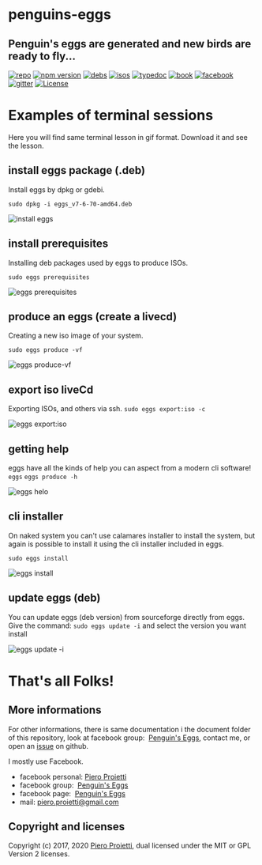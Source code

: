 penguins-eggs
=============

## Penguin&#39;s eggs are generated and new birds are ready to fly...
[![repo](https://img.shields.io/badge/repo-github.com-blue)](https://github.com/pieroproietti/penguins-eggs)
[![npm version](https://img.shields.io/npm/v/penguins-eggs.svg)](https://npmjs.org/package/penguins-eggs)
[![debs](https://img.shields.io/badge/deb-packages-blue)](https://sourceforge.net/projects/penguins-eggs/files/packages-deb)
[![isos](https://img.shields.io/badge/iso-images-blue)](https://sourceforge.net/projects/penguins-eggs/files/iso)
[![typedoc](https://img.shields.io/badge/doc-typedoc-blue)](https://penguins-eggs.sourceforge.io/index.html)
[![book](https://img.shields.io/badge/book-penguin's%20eggs-blue)](https://penguin-s-eggs.gitbook.io/project/)
[![facebook](https://img.shields.io/badge/page-facebook-blue)](https://www.facebook.com/penguinseggs)
[![gitter](https://img.shields.io/badge/chat-gitter-blue)](https://gitter.im/penguins-eggs-1/community?utm_source=badge&utm_medium=badge&utm_campaign=pr-badge)
[![License](https://img.shields.io/badge/license-MIT/GPL2-blue)](https://github.com/pieroproietti/penguins-eggs/blob/master/LICENSE)

# Examples of terminal sessions
Here you will find same terminal lesson in gif format. Download it and see the lesson.

## install eggs package (.deb)
Install eggs by dpkg or gdebi.

```sudo dpkg -i eggs_v7-6-70-amd64.deb```

![install eggs](./eggs_install-deb.gif)

## install prerequisites 
Installing deb packages used by eggs to produce ISOs. 

```sudo eggs prerequisites```

![eggs prerequisites](./eggs_prerequisites.gif)

## produce an eggs (create a livecd)
Creating a new iso image of your system.

```sudo eggs produce -vf```

![eggs produce-vf](./eggs_produce-vf.gif)

## export iso liveCd
Exporting ISOs, and others via ssh. 
```sudo eggs export:iso -c```

![eggs export:iso](./eggs_export-iso.gif)

## getting help
eggs have all the kinds of help you can aspect from a modern cli software!
```eggs```
```eggs produce -h```

![eggs helo](./eggs_help.gif)

## cli installer
On naked system you can't use calamares installer to install the system, but again is possible to install it using the cli installer included in eggs.

```sudo eggs install```

![eggs install](./eggs_install.gif)

## update eggs (deb)
You can update eggs (deb version) from sourceforge directly from eggs. Give the command:
```sudo eggs update -i```
and select the version you want install

![eggs update -i](./eggs_update-i.gif)




# That's all Folks!

## More informations
For other informations, there is same documentation i the document folder of this repository,
look at facebook group:  [Penguin's Eggs](https://www.facebook.com/groups/128861437762355/),
contact me, or open an [issue](https://github.com/pieroproietti/penguins-eggs/issues) on github.

I mostly use Facebook.

* facebook personal: [Piero Proietti](https://www.facebook.com/thewind61)
* facebook group:  [Penguin's Eggs](https://www.facebook.com/groups/128861437762355/)
* facebook page:  [Penguin's Eggs](https://www.facebook.com/penguinseggs)
* mail: piero.proietti@gmail.com


## Copyright and licenses
Copyright (c) 2017, 2020 [Piero Proietti](https://github.com/pieroproietti), dual licensed under the MIT or GPL Version 2 licenses.



